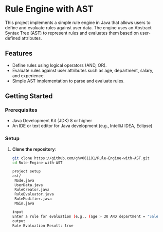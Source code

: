 # Rule Engine with AST

This project implements a simple rule engine in Java that allows users to define and evaluate rules against user data. The engine uses an Abstract Syntax Tree (AST) to represent rules and evaluates them based on user-defined attributes.

## Features

- Define rules using logical operators (AND, OR).
- Evaluate rules against user attributes such as age, department, salary, and experience.
- Simple AST implementation to parse and evaluate rules.

## Getting Started

### Prerequisites

- Java Development Kit (JDK) 8 or higher
- An IDE or text editor for Java development (e.g., IntelliJ IDEA, Eclipse)

### Setup

1. **Clone the repository**:

   ```bash
   git clone https://github.com/ghv061101/Rule-Engine-with-AST.git
   cd Rule-Engine-with-AST

   project setup
   ast/
    Node.java
    UserData.java
    RuleCreator.java
    RuleEvaluator.java
    RuleModifier.java
    Main.java

   input
   Enter a rule for evaluation (e.g., (age > 30 AND department = "Sales")): ((age > 30 AND department = "Sales"))
   output
   Rule Evaluation Result: true

